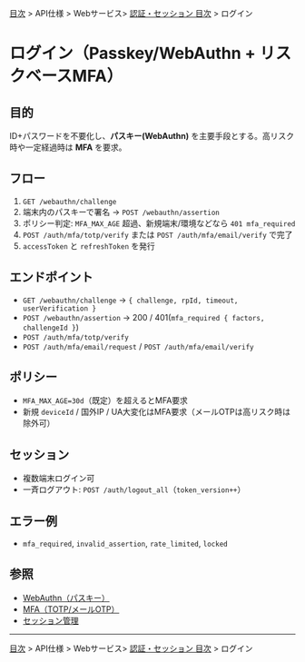 [目次](../../../目次.md) > API仕様 > Webサービス> [認証・セッション 目次](目次.md) > ログイン
# ログイン（Passkey/WebAuthn + リスクベースMFA）

## 目的
ID+パスワードを不要化し、**パスキー(WebAuthn)** を主要手段とする。高リスク時や一定経過時は **MFA** を要求。

## フロー
1. `GET /webauthn/challenge`
2. 端末内のパスキーで署名 → `POST /webauthn/assertion`
3. ポリシー判定: `MFA_MAX_AGE` 超過、新規端末/環境などなら `401 mfa_required`
4. `POST /auth/mfa/totp/verify` または `POST /auth/mfa/email/verify` で完了
5. `accessToken` と `refreshToken` を発行

## エンドポイント
- `GET /webauthn/challenge` → `{ challenge, rpId, timeout, userVerification }`
- `POST /webauthn/assertion` → 200 / 401(`mfa_required { factors, challengeId }`)
- `POST /auth/mfa/totp/verify`
- `POST /auth/mfa/email/request` / `POST /auth/mfa/email/verify`

## ポリシー
- `MFA_MAX_AGE=30d`（既定）を超えるとMFA要求
- 新規 `deviceId` / 国外IP / UA大変化はMFA要求（メールOTPは高リスク時は除外可）

## セッション
- 複数端末ログイン可
- 一斉ログアウト: `POST /auth/logout_all`（`token_version++`）

## エラー例
- `mfa_required`, `invalid_assertion`, `rate_limited`, `locked`

## 参照
- [WebAuthn（パスキー）](03_WebAuthn.md)
- [MFA（TOTP/メールOTP）](04_MFA.md)
- [セッション管理](05_セッション管理.md)

---
[目次](../../../目次.md) > API仕様 > Webサービス> [認証・セッション 目次](目次.md) > ログイン